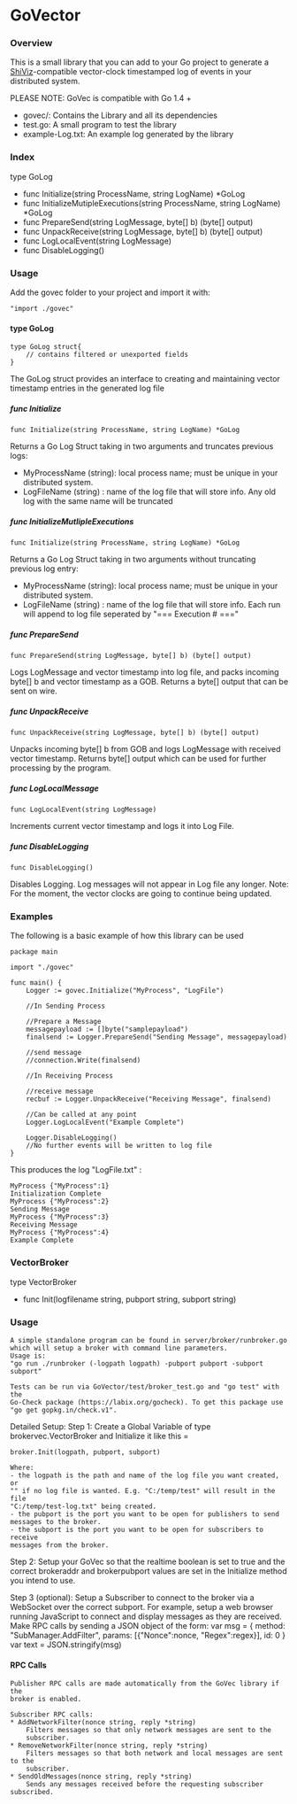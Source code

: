 GoVector
========

### Overview
This is a small library that you can add to your Go project to
generate a [ShiViz](http://bestchai.bitbucket.org/shiviz/)-compatible
vector-clock timestamped log of events in your distributed system.

PLEASE NOTE: GoVec is compatible with Go 1.4 + 

* govec/: Contains the Library and all its dependencies
* test.go: A small program to test the library
* example-Log.txt: An example log generated by the library

### Index

type GoLog
   * func Initialize(string ProcessName, string LogName) *GoLog
   * func InitializeMutipleExecutions(string ProcessName, string LogName) *GoLog
   * func PrepareSend(string LogMessage, byte[] b) (byte[] output)
   * func UnpackReceive(string LogMessage, byte[] b) (byte[] output)
   * func LogLocalEvent(string LogMessage)
   * func DisableLogging()
   

### Usage

Add the govec folder to your project and import it with:

	"import ./govec"


####   type GoLog

	type GoLog struct{
		// contains filtered or unexported fields
	}

 The GoLog struct provides an interface to creating and maintaining vector timestamp entries in the generated log file
 
#####   func Initialize

	func Initialize(string ProcessName, string LogName) *GoLog

Returns a Go Log Struct taking in two arguments and truncates previous logs:
* MyProcessName (string): local process name; must be unique in your distributed system.
* LogFileName (string) : name of the log file that will store info. Any old log with the same name will be truncated


#####   func InitializeMutlipleExecutions
	
	func Initialize(string ProcessName, string LogName) *GoLog

Returns a Go Log Struct taking in two arguments without truncating previous log entry:
* MyProcessName (string): local process name; must be unique in your distributed system.
* LogFileName (string) : name of the log file that will store info. Each run will append to log file seperated 
by "=== Execution # ==="

#####   func PrepareSend
	
	func PrepareSend(string LogMessage, byte[] b) (byte[] output)

Logs LogMessage and vector timestamp into log file, and packs incoming byte[] b and vector timestamp as a GOB. Returns a byte[] output that can be sent on wire.

#####   func UnpackReceive
	
	func UnpackReceive(string LogMessage, byte[] b) (byte[] output)
	
Unpacks incoming byte[] b from GOB and logs LogMessage with received vector timestamp. Returns byte[] output which can be used for further processing by the program.

#####   func LogLocalMessage

	func LogLocalEvent(string LogMessage)
	
Increments current vector timestamp and logs it into Log File. 

#####   func DisableLogging

	func DisableLogging()
	
Disables Logging. Log messages will not appear in Log file any longer.
Note: For the moment, the vector clocks are going to continue being updated.

###   Examples

The following is a basic example of how this library can be used 

	package main

	import "./govec"

	func main() {
		Logger := govec.Initialize("MyProcess", "LogFile")
		
		//In Sending Process
		
		//Prepare a Message
		messagepayload := []byte("samplepayload")
		finalsend := Logger.PrepareSend("Sending Message", messagepayload)
		
		//send message
		//connection.Write(finalsend)

		//In Receiving Process
		
		//receive message
		recbuf := Logger.UnpackReceive("Receiving Message", finalsend)

		//Can be called at any point 
		Logger.LogLocalEvent("Example Complete")
		
		Logger.DisableLogging()
		//No further events will be written to log file
	}

This produces the log "LogFile.txt" :

	MyProcess {"MyProcess":1}
	Initialization Complete
	MyProcess {"MyProcess":2}
	Sending Message
	MyProcess {"MyProcess":3}
	Receiving Message
	MyProcess {"MyProcess":4}
	Example Complete

### VectorBroker

type VectorBroker
   * func Init(logfilename string, pubport string, subport string)

### Usage

    A simple standalone program can be found in server/broker/runbroker.go 
    which will setup a broker with command line parameters.
   	Usage is: 
    "go run ./runbroker (-logpath logpath) -pubport pubport -subport subport"

    Tests can be run via GoVector/test/broker_test.go and "go test" with the 
    Go-Check package (https://labix.org/gocheck). To get this package use 
    "go get gopkg.in/check.v1".
    
Detailed Setup:
Step 1:
    Create a Global Variable of type brokervec.VectorBroker and Initialize 
    it like this =

    broker.Init(logpath, pubport, subport)
    
    Where:
    - the logpath is the path and name of the log file you want created, or 
    "" if no log file is wanted. E.g. "C:/temp/test" will result in the file 
    "C:/temp/test-log.txt" being created.
    - the pubport is the port you want to be open for publishers to send
    messages to the broker.
    - the subport is the port you want to be open for subscribers to receive 
    messages from the broker.

Step 2:
    Setup your GoVec so that the realtime boolean is set to true and the correct
    brokeraddr and brokerpubport values are set in the Initialize method you
    intend to use.

Step 3 (optional):
    Setup a Subscriber to connect to the broker via a WebSocket over the correct
    subport. For example, setup a web browser running JavaScript to connect and
    display messages as they are received. Make RPC calls by sending a JSON 
    object of the form:
            var msg = {
            method: "SubManager.AddFilter", 
            params: [{"Nonce":nonce, "Regex":regex}], 
            id: 0
            }
            var text = JSON.stringify(msg)

####   RPC Calls

    Publisher RPC calls are made automatically from the GoVec library if the 
    broker is enabled.
    
    Subscriber RPC calls:
    * AddNetworkFilter(nonce string, reply *string)
        Filters messages so that only network messages are sent to the 
        subscriber.      
    * RemoveNetworkFilter(nonce string, reply *string)
        Filters messages so that both network and local messages are sent to the 
        subscriber.
    * SendOldMessages(nonce string, reply *string)
        Sends any messages received before the requesting subscriber subscribed.
 
